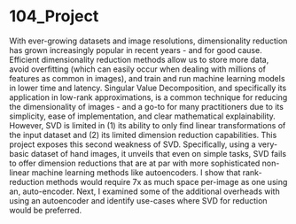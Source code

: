 # 104_Project
With ever-growing datasets and image resolutions, dimensionality reduction has grown increasingly popular in recent years - and for good cause. Efficient dimensionality reduction methods allow us to store more data, avoid overfitting (which can easily occur when dealing with millions of features as common in images), and train and run machine learning models in lower time and latency. Singular Value Decomposition, and specifically its application in low-rank approximations, is a common technique for reducing the dimensionality of images - and a go-to for many practitioners due to its simplicity, ease of implementation, and clear mathematical explainability. However, SVD is limited in (1) its ability to only find linear transformations of the input dataset and (2) its limited dimension reduction capabilities. This project exposes this second weakness of SVD. Specifically, using a very-basic dataset of hand images, it unveils that even on simple tasks, SVD fails to offer dimension reductions that are at par with more sophisticated non-linear machine learning methods like autoencoders. I show that rank-reduction methods would require 7x as much space per-image as one using an, auto-encoder. Next, I examined some of the additional overheads with using an autoencoder and identify use-cases where SVD for reduction would be preferred.
